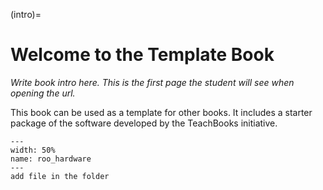 (intro)=
# Welcome to the Template Book

_Write book intro here. This is the first page the student will see when opening the url._

This book can be used as a template for other books. It includes a starter package of the software developed by the TeachBooks initiative.

``` {figure} figures/roo_hardware.JPG
---
width: 50%
name: roo_hardware
---
add file in the folder
```
